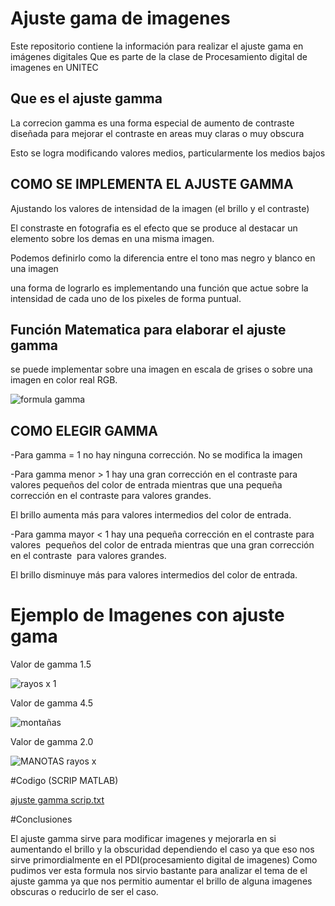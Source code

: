 # Ajuste gama de imagenes
Este repositorio contiene la información para realizar el ajuste gama en imágenes digitales
Que es parte de la clase de Procesamiento digital de imagenes en UNITEC

## Que es el ajuste gamma

La correcion gamma es una forma especial de aumento 
de contraste diseñada para mejorar el contraste en areas
muy claras o muy obscura

Esto se logra modificando valores medios, 
particularmente los medios bajos


## COMO SE IMPLEMENTA EL AJUSTE GAMMA

Ajustando los valores de intensidad de la imagen 
(el brillo y el contraste)

El constraste en fotografia es el efecto que se produce al destacar un elemento
sobre los demas en una misma imagen.

Podemos definirlo como la diferencia entre el tono mas negro 
y blanco en una imagen

una forma de lograrlo es implementando una función que actue sobre la intensidad de cada uno de los pixeles de forma puntual.


## Función Matematica para elaborar el ajuste gamma

se puede implementar sobre una imagen en escala 
de grises o sobre una imagen en color real RGB.

![formula gamma](https://user-images.githubusercontent.com/114626285/192912907-6b1ba01e-b082-46c1-9f7b-65cd44497334.jpg)



## COMO ELEGIR GAMMA

-Para gamma = 1 no hay ninguna corrección. No se modifica la imagen

-Para gamma menor > 1 hay una gran corrección en el contraste para valores 
pequeños del color de entrada mientras que una pequeña corrección en 
el contraste para valores grandes. 

El brillo aumenta más para valores intermedios del color de entrada.

-Para gamma  mayor < 1  hay una pequeña corrección en el contraste para valores 
pequeños del color de entrada  mientras que una gran corrección en el contraste 
para valores grandes. 

El brillo disminuye más para valores intermedios del color de entrada.




# Ejemplo de Imagenes con ajuste gama

Valor de gamma 1.5

![rayos x 1](https://user-images.githubusercontent.com/114626285/192912102-60a6bc02-0210-42b1-9f0a-4502d63dd7bd.jpg)


Valor de gamma 4.5

![montañas](https://user-images.githubusercontent.com/114626285/192912377-6e245d6f-469e-4c52-ae1e-d56319c59c09.jpg)


Valor de gamma 2.0

![MANOTAS rayos x](https://user-images.githubusercontent.com/114626285/192912661-4f36399a-3a3a-4434-a220-10d610dd9c8a.jpg)

#Codigo (SCRIP MATLAB)

[ajuste gamma scrip.txt](https://github.com/Fernand0Guzman/ajuste_gama_de_imagenes/files/9669799/ajuste.gamma.scrip.txt)

#Conclusiones

El ajuste gamma sirve para modificar imagenes y mejorarla en si aumentando el brillo y la obscuridad dependiendo el caso ya que eso nos sirve
primordialmente en el PDI(procesamiento digital de imagenes)
Como pudimos ver esta formula nos sirvio bastante para analizar el tema de el ajuste gamma ya que nos permitio 
aumentar el brillo de alguna imagenes obscuras o reducirlo de ser el caso.
